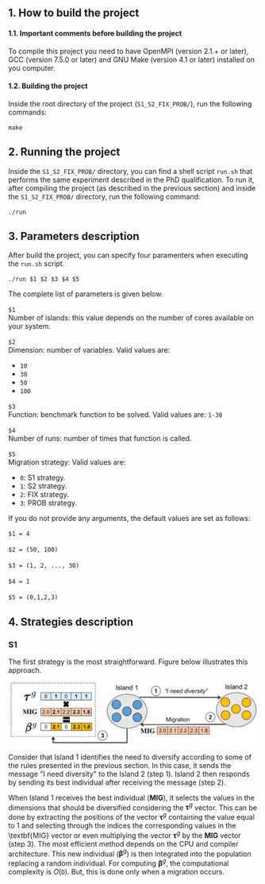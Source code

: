 
## 1. How to build the project

#### 1.1. Important comments before building the project

To compile this project you need to have OpenMPI (version 2.1.+ or later), GCC (version 7.5.0 or later) and GNU Make (version 4.1 or later) installed on you computer.

#### 1.2. Building the project

Inside the root directory of the project (`S1_S2_FIX_PROB/`), run the following commands:

```
make
```

## 2. Running the project

Inside the `S1_S2_FIX_PROB/` directory, you can find a shell script `run.sh` that performs the same experiment described in the PhD qualification. To run it, after compiling the project (as described in the previous section) and inside the `S1_S2_FIX_PROB/` directory, run the following command:

```
./run 
```  


## 3. Parameters description

After build the project, you can specify four paramenters when executing the `run.sh` script. 

```
./run $1 $2 $3 $4 $5
```  

The complete list of parameters is given below.


`$1`  
Number of islands: this value depends on the number of cores available on your system.

`$2`  
Dimension: number of variables. Valid values are:
* `10`
* `30`
* `50`
* `100`

`$3`  
Function: benchmark function to be solved. Valid values are: `1-30`

`$4`  
Number of runs: number of times that function is called.

`$5`  
Migration strategy: Valid values are:
* `0`: S1 strategy.
* `1`: S2 strategy.
* `2`: FIX strategy.
* `3`: PROB strategy.

If you do not provide any arguments, the default values are set as follows:

```
$1 = 4

$2 = (50, 100)

$3 = (1, 2, ..., 30)

$4 = 1

$5 = (0,1,2,3)
```  


## 4. Strategies description

### S1

The first strategy is the most straightforward. Figure below illustrates this approach. 

![S1 strategy](s1.png)

Consider that Island 1 identifies the need to diversify according to some of the rules presented in the previous section. In this case, it sends the message "I need diversity" to the Island 2 (step 1). Island 2 then responds by sending its best individual after receiving the message (step 2).

When Island 1 receives the best individual (**MIG**), it selects the values in the dimensions that should be diversified considering the $\pmb{\tau}^{g}$ vector. This can be done by extracting the positions of the vector $\pmb{\tau}^{g}$ containing the value equal to 1 and selecting through the indices the corresponding values in the \textbf{MIG} vector or even multiplying the vector $\pmb{\tau}^{g}$ by the **MIG** vector (step 3). The most efficient method depends on the CPU and compiler architecture. This new individual ($\pmb{\beta}^{g}$) is then integrated into the population replacing a random individual. For computing $\pmb{\beta}^{g}$, the computational complexity is $O(\texttt{D})$. But, this is done only when a migration occurs.